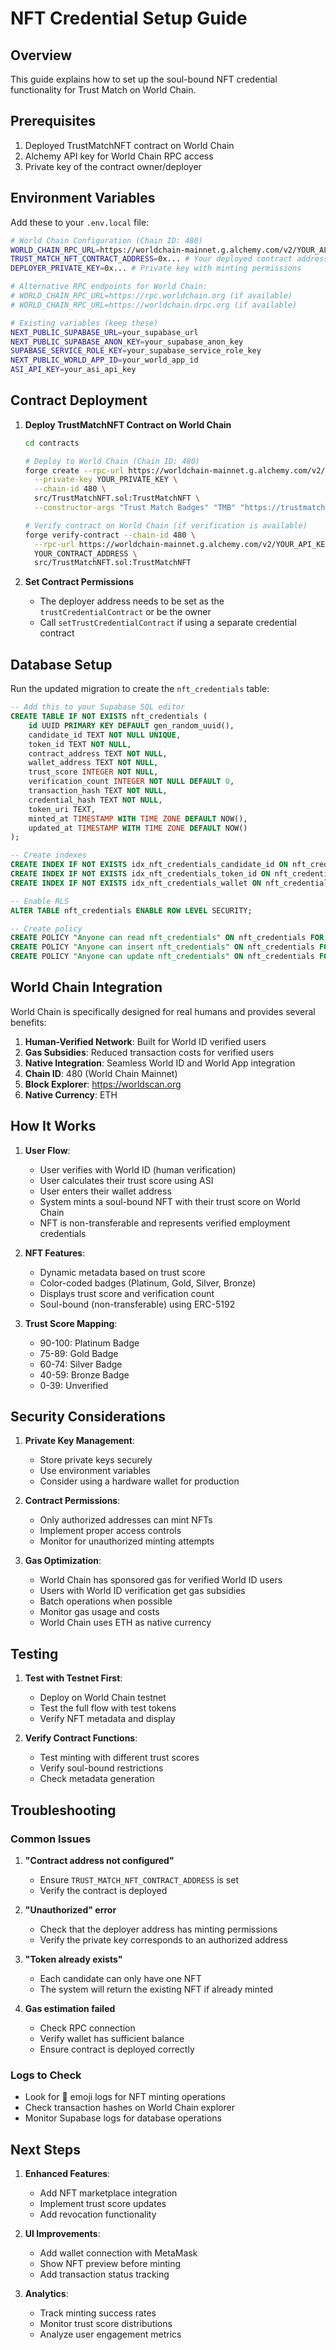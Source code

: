 # NFT Credential Setup Guide

## Overview

This guide explains how to set up the soul-bound NFT credential functionality for Trust Match on World Chain.

## Prerequisites

1. Deployed TrustMatchNFT contract on World Chain
2. Alchemy API key for World Chain RPC access
3. Private key of the contract owner/deployer

## Environment Variables

Add these to your `.env.local` file:

```bash
# World Chain Configuration (Chain ID: 480)
WORLD_CHAIN_RPC_URL=https://worldchain-mainnet.g.alchemy.com/v2/YOUR_ALCHEMY_API_KEY
TRUST_MATCH_NFT_CONTRACT_ADDRESS=0x... # Your deployed contract address
DEPLOYER_PRIVATE_KEY=0x... # Private key with minting permissions

# Alternative RPC endpoints for World Chain:
# WORLD_CHAIN_RPC_URL=https://rpc.worldchain.org (if available)
# WORLD_CHAIN_RPC_URL=https://worldchain.drpc.org (if available)

# Existing variables (keep these)
NEXT_PUBLIC_SUPABASE_URL=your_supabase_url
NEXT_PUBLIC_SUPABASE_ANON_KEY=your_supabase_anon_key
SUPABASE_SERVICE_ROLE_KEY=your_supabase_service_role_key
NEXT_PUBLIC_WORLD_APP_ID=your_world_app_id
ASI_API_KEY=your_asi_api_key
```

## Contract Deployment

1. **Deploy TrustMatchNFT Contract on World Chain**

   ```bash
   cd contracts

   # Deploy to World Chain (Chain ID: 480)
   forge create --rpc-url https://worldchain-mainnet.g.alchemy.com/v2/YOUR_API_KEY \
     --private-key YOUR_PRIVATE_KEY \
     --chain-id 480 \
     src/TrustMatchNFT.sol:TrustMatchNFT \
     --constructor-args "Trust Match Badges" "TMB" "https://trustmatch.app/metadata/"

   # Verify contract on World Chain (if verification is available)
   forge verify-contract --chain-id 480 \
     --rpc-url https://worldchain-mainnet.g.alchemy.com/v2/YOUR_API_KEY \
     YOUR_CONTRACT_ADDRESS \
     src/TrustMatchNFT.sol:TrustMatchNFT
   ```

2. **Set Contract Permissions**
   - The deployer address needs to be set as the `trustCredentialContract` or be the owner
   - Call `setTrustCredentialContract` if using a separate credential contract

## Database Setup

Run the updated migration to create the `nft_credentials` table:

```sql
-- Add this to your Supabase SQL editor
CREATE TABLE IF NOT EXISTS nft_credentials (
    id UUID PRIMARY KEY DEFAULT gen_random_uuid(),
    candidate_id TEXT NOT NULL UNIQUE,
    token_id TEXT NOT NULL,
    contract_address TEXT NOT NULL,
    wallet_address TEXT NOT NULL,
    trust_score INTEGER NOT NULL,
    verification_count INTEGER NOT NULL DEFAULT 0,
    transaction_hash TEXT NOT NULL,
    credential_hash TEXT NOT NULL,
    token_uri TEXT,
    minted_at TIMESTAMP WITH TIME ZONE DEFAULT NOW(),
    updated_at TIMESTAMP WITH TIME ZONE DEFAULT NOW()
);

-- Create indexes
CREATE INDEX IF NOT EXISTS idx_nft_credentials_candidate_id ON nft_credentials(candidate_id);
CREATE INDEX IF NOT EXISTS idx_nft_credentials_token_id ON nft_credentials(token_id);
CREATE INDEX IF NOT EXISTS idx_nft_credentials_wallet ON nft_credentials(wallet_address);

-- Enable RLS
ALTER TABLE nft_credentials ENABLE ROW LEVEL SECURITY;

-- Create policy
CREATE POLICY "Anyone can read nft_credentials" ON nft_credentials FOR SELECT USING (true);
CREATE POLICY "Anyone can insert nft_credentials" ON nft_credentials FOR INSERT WITH CHECK (true);
CREATE POLICY "Anyone can update nft_credentials" ON nft_credentials FOR UPDATE USING (true);
```

## World Chain Integration

World Chain is specifically designed for real humans and provides several benefits:

1. **Human-Verified Network**: Built for World ID verified users
2. **Gas Subsidies**: Reduced transaction costs for verified users
3. **Native Integration**: Seamless World ID and World App integration
4. **Chain ID**: 480 (World Chain Mainnet)
5. **Block Explorer**: https://worldscan.org
6. **Native Currency**: ETH

## How It Works

1. **User Flow**:

   - User verifies with World ID (human verification)
   - User calculates their trust score using ASI
   - User enters their wallet address
   - System mints a soul-bound NFT with their trust score on World Chain
   - NFT is non-transferable and represents verified employment credentials

2. **NFT Features**:

   - Dynamic metadata based on trust score
   - Color-coded badges (Platinum, Gold, Silver, Bronze)
   - Displays trust score and verification count
   - Soul-bound (non-transferable) using ERC-5192

3. **Trust Score Mapping**:
   - 90-100: Platinum Badge
   - 75-89: Gold Badge
   - 60-74: Silver Badge
   - 40-59: Bronze Badge
   - 0-39: Unverified

## Security Considerations

1. **Private Key Management**:

   - Store private keys securely
   - Use environment variables
   - Consider using a hardware wallet for production

2. **Contract Permissions**:

   - Only authorized addresses can mint NFTs
   - Implement proper access controls
   - Monitor for unauthorized minting attempts

3. **Gas Optimization**:
   - World Chain has sponsored gas for verified World ID users
   - Users with World ID verification get gas subsidies
   - Batch operations when possible
   - Monitor gas usage and costs
   - World Chain uses ETH as native currency

## Testing

1. **Test with Testnet First**:

   - Deploy on World Chain testnet
   - Test the full flow with test tokens
   - Verify NFT metadata and display

2. **Verify Contract Functions**:
   - Test minting with different trust scores
   - Verify soul-bound restrictions
   - Check metadata generation

## Troubleshooting

### Common Issues

1. **"Contract address not configured"**

   - Ensure `TRUST_MATCH_NFT_CONTRACT_ADDRESS` is set
   - Verify the contract is deployed

2. **"Unauthorized" error**

   - Check that the deployer address has minting permissions
   - Verify the private key corresponds to an authorized address

3. **"Token already exists"**

   - Each candidate can only have one NFT
   - The system will return the existing NFT if already minted

4. **Gas estimation failed**
   - Check RPC connection
   - Verify wallet has sufficient balance
   - Ensure contract is deployed correctly

### Logs to Check

- Look for 🎨 emoji logs for NFT minting operations
- Check transaction hashes on World Chain explorer
- Monitor Supabase logs for database operations

## Next Steps

1. **Enhanced Features**:

   - Add NFT marketplace integration
   - Implement trust score updates
   - Add revocation functionality

2. **UI Improvements**:

   - Add wallet connection with MetaMask
   - Show NFT preview before minting
   - Add transaction status tracking

3. **Analytics**:
   - Track minting success rates
   - Monitor trust score distributions
   - Analyze user engagement metrics
